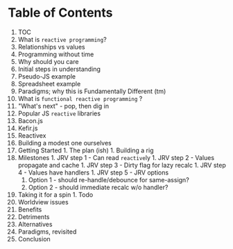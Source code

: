 # Table of Contents

1. TOC
1. What is `reactive programming`?
  1. Relationships vs values
  1. Programming without time
  1. Why should you care
1. Initial steps in understanding
  1. Pseudo-JS example
  1. Spreadsheet example
  1. Paradigms; why this is Fundamentally Different (tm)
  1. What is `functional reactive programming` ?
  1. "What's next" - pop, then dig in
1. Popular JS `reactive` libraries
  1. Bacon.js
  1. Kefir.js
  1. Reactivex
1. Building a modest one ourselves
  1. Getting Started
    1. The plan (ish)
    1. Building a rig
  1. Milestones
    1. JRV step 1 - Can read `reactive`ly
    1. JRV step 2 - Values propagate and cache
    1. JRV step 3 - Dirty flag for lazy recalc
    1. JRV step 4 - Values have handlers
    1. JRV step 5 - JRV options
      1. Option 1 - should re-handle/debounce for same-assign?
      2. Option 2 - should immediate recalc w/o handler?
  1. Taking it for a spin
    1. Todo
1. Worldview issues
  1. Benefits
  2. Detriments
  3. Alternatives
  4. Paradigms, revisited
1. Conclusion